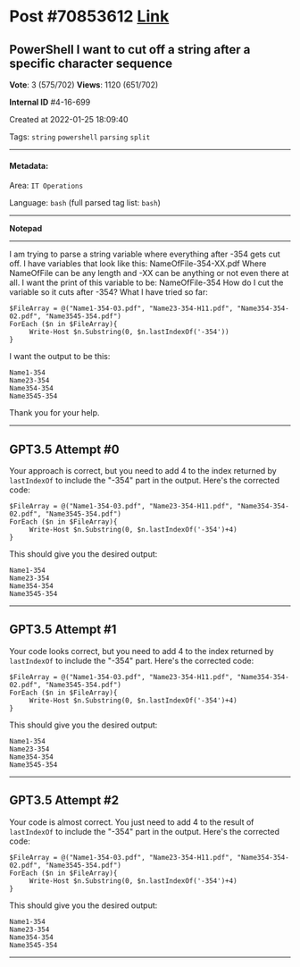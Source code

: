 
# Post \#70853612 [Link](https://stackoverflow.com/questions/70853612/)

## PowerShell I want to cut off a string after a specific character sequence

**Vote**: 3 (575/702) **Views**: 1120 (651/702) 

**Internal ID** \#4-16-699

Created at 2022-01-25 18:09:40

Tags: `string` `powershell` `parsing` `split`

----------

#### Metadata:

Area: `IT Operations`

Language: `bash` (full parsed tag list: `bash`)

----------

**Notepad**


----------

I am trying to parse a string variable where everything after -354 gets cut off.
I have variables that look like this: NameOfFile-354-XX.pdf
Where NameOfFile can be any length and -XX can be anything or not even there at all.
I want the print of this variable to be: NameOfFile-354
How do I cut the variable so it cuts after -354?
What I have tried so far:
```
$FileArray = @("Name1-354-03.pdf", "Name23-354-H11.pdf", "Name354-354-02.pdf", "Name3545-354.pdf")
ForEach ($n in $FileArray){
     Write-Host $n.Substring(0, $n.lastIndexOf('-354'))
}
```

I want the output to be this:
```
Name1-354
Name23-354
Name354-354
Name3545-354
```

Thank you for your help.


----------
        
## GPT3.5 Attempt \#0

Your approach is correct, but you need to add 4 to the index returned by `lastIndexOf` to include the "-354" part in the output. Here's the corrected code:

```
$FileArray = @("Name1-354-03.pdf", "Name23-354-H11.pdf", "Name354-354-02.pdf", "Name3545-354.pdf")
ForEach ($n in $FileArray){
     Write-Host $n.Substring(0, $n.lastIndexOf('-354')+4)
}
```

This should give you the desired output:

```
Name1-354
Name23-354
Name354-354
Name3545-354
```

--------

## GPT3.5 Attempt \#1

Your code looks correct, but you need to add 4 to the index returned by `lastIndexOf` to include the "-354" part. Here's the corrected code:

```
$FileArray = @("Name1-354-03.pdf", "Name23-354-H11.pdf", "Name354-354-02.pdf", "Name3545-354.pdf")
ForEach ($n in $FileArray){
     Write-Host $n.Substring(0, $n.lastIndexOf('-354')+4)
}
```

This should give you the desired output:

```
Name1-354
Name23-354
Name354-354
Name3545-354
```

--------

## GPT3.5 Attempt \#2

Your code is almost correct. You just need to add 4 to the result of `lastIndexOf` to include the "-354" part in the output. Here's the corrected code:

```
$FileArray = @("Name1-354-03.pdf", "Name23-354-H11.pdf", "Name354-354-02.pdf", "Name3545-354.pdf")
ForEach ($n in $FileArray){
     Write-Host $n.Substring(0, $n.lastIndexOf('-354')+4)
}
```

This should give you the desired output:

```
Name1-354
Name23-354
Name354-354
Name3545-354
```

--------
